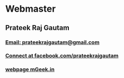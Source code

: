 # Webmaster
## Prateek Raj Gautam
### [Email: prateekrajgautam@gmail.com](mailto:prateekrajgautam@gmail.com)
### [Connect at facebook.com/prateekrajgautam](https://fb.com/prateekrajgautam)
### [webpage mGeek.in](http://mgeek.in) 
